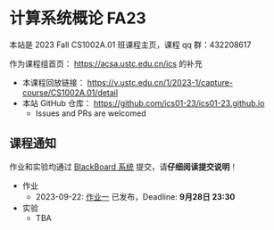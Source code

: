 # 计算系统概论 FA23

本站是 2023 Fall CS1002A.01 班课程主页，课程 qq 群：432208617

作为课程组首页： <https://acsa.ustc.edu.cn/ics> 的补充

- 本课程回放链接： <https://v.ustc.edu.cn/1/2023-1/capture-course/CS1002A.01/detail>
- 本站 GitHub 仓库： <https://github.com/ics01-23/ics01-23.github.io>
  - Issues and PRs are welcomed

## 课程通知

作业和实验均通过 [BlackBoard 系统](https://www.bb.ustc.edu.cn/) 提交，请**仔细阅读提交说明**！

- 作业
  - 2023-09-22: [作业一](./homework/hw1.html) 已发布，Deadline: **9月28日 23:30**
- 实验
  - TBA
